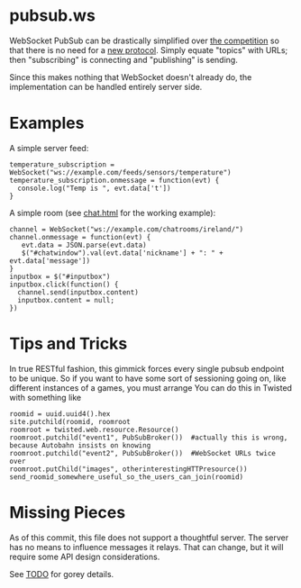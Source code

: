 pubsub.ws
=========

WebSocket PubSub can be drastically simplified over [the competition](http://wamp.ws/faq/#pubsub)
so that there is no need for a [new protocol](https://github.com/tavendo/WAMP/blob/master/spec/advanced.md).
Simply equate "topics" with URLs; then "subscribing" is connecting and "publishing" is sending.

Since this makes nothing that WebSocket doesn't already do, the implementation can be handled entirely server side.

Examples
========

A simple server feed:
```
temperature_subscription = WebSocket("ws://example.com/feeds/sensors/temperature")
temperature_subscription.onmessage = function(evt) {
  console.log("Temp is ", evt.data['t'])
}

```


A simple room (see [chat.html](chat.html) for the working example):
```
channel = WebSocket("ws://example.com/chatrooms/ireland/")
channel.onmessage = function(evt) {
   evt.data = JSON.parse(evt.data)
   $("#chatwindow").val(evt.data['nickname'] + ": " + evt.data['message'])
}
inputbox = $("#inputbox")
inputbox.click(function() { 
  channel.send(inputbox.content)
  inputbox.content = null;
})
```


Tips and Tricks
===============

In true RESTful fashion, this gimmick forces every single pubsub endpoint to be unique.
So if you want to have some sort of sessioning going on, like different instances of a games,
you must arrange 
You can do this in Twisted with something like

```
roomid = uuid.uuid4().hex
site.putchild(roomid, roomroot
roomroot = twisted.web.resource.Resource()
roomroot.putchild("event1", PubSubBroker())  #actually this is wrong, because Autobahn insists on knowing 
roomroot.putchild("event2", PubSubBroker())  #WebSocket URLs twice over
roomroot.putChild("images", otherinterestingHTTPresource())
send_roomid_somewhere_useful_so_the_users_can_join(roomid)

```

Missing Pieces
==============

As of this commit, this file does not support a thoughtful server. The server has no means to influence messages it relays.
That can change, but it will require some API design considerations.

See [TODO](TODO.md) for gorey details.
